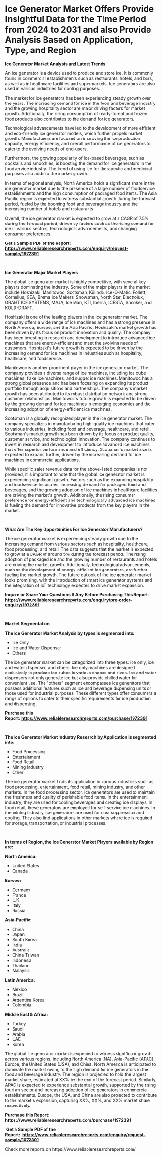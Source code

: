 <p><h1>Ice Generator Market Offers Provide Insightful Data for the Time Period from 2024 to 2031 and also Provide Analysis Based on Application, Type, and Region</h1></p><p><strong>Ice Generator Market Analysis and Latest Trends</strong></p>
<p><p>An ice generator is a device used to produce and store ice. It is commonly found in commercial establishments such as restaurants, hotels, and bars, as well as in healthcare facilities and supermarkets. Ice generators are also used in various industries for cooling purposes.</p><p>The market for ice generators has been experiencing steady growth over the years. The increasing demand for ice in the food and beverage industry and the growing hospitality sector are major driving factors for market growth. Additionally, the rising consumption of ready-to-eat and frozen food products also contributes to the demand for ice generators.</p><p>Technological advancements have led to the development of more efficient and eco-friendly ice generator models, which further propels market growth. Manufacturers are focused on improving the ice production capacity, energy efficiency, and overall performance of ice generators to cater to the evolving needs of end-users.</p><p>Furthermore, the growing popularity of ice-based beverages, such as cocktails and smoothies, is boosting the demand for ice generators in the foodservice industry. The trend of using ice for therapeutic and medicinal purposes also adds to the market growth.</p><p>In terms of regional analysis, North America holds a significant share in the ice generator market due to the presence of a large number of foodservice establishments and the high consumption of packaged food items. The Asia Pacific region is expected to witness substantial growth during the forecast period, fueled by the booming food and beverage industry and the increasing number of hotels and restaurants.</p><p>Overall, the ice generator market is expected to grow at a CAGR of 7.5% during the forecast period, driven by factors such as the rising demand for ice in various sectors, technological advancements, and changing consumer preferences.</p></p>
<p><strong>Get a Sample PDF of the Report:&nbsp; <a href="https://www.reliableresearchreports.com/enquiry/request-sample/1972391">https://www.reliableresearchreports.com/enquiry/request-sample/1972391</a></strong></p>
<p>&nbsp;</p>
<p><strong>Ice Generator Major Market Players</strong></p>
<p><p>The global ice generator market is highly competitive, with several key players dominating the industry. Some of the major players in the market include Hoshizaki, Manitowoc, Scotsman, Külinda, Ice-O-Matic, Follett, Cornelius, GEA, Brema Ice Makers, Snowsman, North Star, Electrolux, GRANT ICE SYSTEMS, MAJA, Ice Man, KTI, Iberna, ICESTA, Snooker, and KOLD-DRAFT.</p><p>Hoshizaki is one of the leading players in the ice generator market. The company offers a wide range of ice machines and has a strong presence in North America, Europe, and the Asia Pacific. Hoshizaki's market growth has been driven by its focus on product innovation and quality. The company has been investing in research and development to introduce advanced ice machines that are energy-efficient and meet the evolving needs of customers. Hoshizaki's future growth is expected to be driven by the increasing demand for ice machines in industries such as hospitality, healthcare, and foodservice.</p><p>Manitowoc is another prominent player in the ice generator market. The company provides a diverse range of ice machines, including ice cube machines, flake ice machines, and nugget ice machines. Manitowoc has a strong global presence and has been focusing on expanding its product portfolio through acquisitions and partnerships. The company's market growth has been attributed to its robust distribution network and strong customer relationships. Manitowoc's future growth is expected to be driven by the growing demand for ice machines in emerging economies and the increasing adoption of energy-efficient ice machines.</p><p>Scotsman is a globally recognized player in the ice generator market. The company specializes in manufacturing high-quality ice machines that cater to various industries, including food and beverage, healthcare, and retail. Scotsman's market growth has been driven by its focus on product quality, customer service, and technological innovation. The company continues to invest in research and development to introduce advanced ice machines that offer superior performance and efficiency. Scotsman's market size is expected to expand further, driven by the increasing demand for ice machines in commercial applications.</p><p>While specific sales revenue data for the above-listed companies is not provided, it is important to note that the global ice generator market is experiencing significant growth. Factors such as the expanding hospitality and foodservice industries, increasing demand for packaged food and beverages, and the growing adoption of ice machines in healthcare facilities are driving the market's growth. Additionally, the rising consumer preference for energy-efficient and technologically advanced ice machines is fueling the demand for innovative products from the key players in the market.</p></p>
<p>&nbsp;</p>
<p><strong>What Are The Key Opportunities For Ice Generator Manufacturers?</strong></p>
<p><p>The ice generator market is experiencing steady growth due to the increasing demand from various sectors such as hospitality, healthcare, food processing, and retail. The data suggests that the market is expected to grow at a CAGR of around 5% during the forecast period. The rising adoption of packaged ice and the growing number of restaurants and hotels are driving the market growth. Additionally, technological advancements, such as the development of energy-efficient ice generators, are further fueling the market growth. The future outlook of the ice generator market looks promising, with the introduction of smart ice generator systems and the integration of IoT technology expected to drive market expansion.</p></p>
<p><strong>Inquire or Share Your Questions If Any Before Purchasing This Report: <a href="https://www.reliableresearchreports.com/enquiry/pre-order-enquiry/1972391">https://www.reliableresearchreports.com/enquiry/pre-order-enquiry/1972391</a></strong></p>
<p>&nbsp;</p>
<p><strong>Market Segmentation</strong></p>
<p><strong>The Ice Generator Market Analysis by types is segmented into:</strong></p>
<p><ul><li>Ice Only</li><li>Ice and Water Dispenser</li><li>Others</li></ul></p>
<p><p>The ice generator market can be categorized into three types: ice only, ice and water dispenser, and others. Ice only machines are designed exclusively to produce ice cubes in various shapes and sizes. Ice and water dispensers not only generate ice but also provide chilled water for convenient use. The "others" segment encompasses ice generators that possess additional features such as ice and beverage dispensing units or those used for industrial purposes. These different types offer consumers a range of options to cater to their specific requirements for ice production and dispensing.</p></p>
<p><strong>Purchase this Report:&nbsp;<a href="https://www.reliableresearchreports.com/purchase/1972391">https://www.reliableresearchreports.com/purchase/1972391</a></strong></p>
<p>&nbsp;</p>
<p><strong>The Ice Generator Market Industry Research by Application is segmented into:</strong></p>
<p><ul><li>Food Processing</li><li>Entertainment</li><li>Food Retail</li><li>Mining Industry</li><li>Other</li></ul></p>
<p><p>The ice generator market finds its application in various industries such as food processing, entertainment, food retail, mining industry, and other markets. In the food processing sector, ice generators are used to maintain the freshness and quality of perishable food items. In the entertainment industry, they are used for cooling beverages and creating ice displays. In food retail, these generators are employed for self-service ice machines. In the mining industry, ice generators are used for dust suppression and cooling. They also find applications in other markets where ice is required for storage, transportation, or industrial processes.</p></p>
<p>&nbsp;</p>
<p><strong>In terms of Region, the Ice Generator Market Players available by Region are:</strong></p>
<p>
    <p> <strong> North America: </strong>
        <ul>
            <li>United States</li>
            <li>Canada</li>
        </ul>
        </p> 
    <p> <strong> Europe: </strong>
        <ul>
            <li>Germany</li>
            <li>France</li>
            <li>U.K.</li>
            <li>Italy</li>
            <li>Russia</li>
        </ul>
        </p> 
    <p> <strong> Asia-Pacific: </strong>
        <ul>
            <li>China</li>
            <li>Japan</li>
            <li>South Korea</li>
            <li>India</li>
            <li>Australia</li>
            <li>China Taiwan</li>
            <li>Indonesia</li>
            <li>Thailand</li>
            <li>Malaysia</li>
        </ul>
        </p> 
    <p> <strong> Latin America: </strong>
        <ul>
            <li>Mexico</li>
            <li>Brazil</li>
            <li>Argentina Korea</li>
            <li>Colombia</li>
        </ul>
        </p> 
    <p> <strong> Middle East & Africa: </strong>
        <ul>
            <li>Turkey</li>
            <li>Saudi</li>
            <li>Arabia</li>
            <li>UAE</li>
            <li>Korea</li>
        </ul>
    </p>
    </p>
<p><p>The global ice generator market is expected to witness significant growth across various regions, including North America (NA), Asia-Pacific (APAC), Europe, the United States (USA), and China. North America is anticipated to dominate the market owing to the high demand for ice generators in the food and beverage industry. The region is projected to hold the largest market share, estimated at XX% by the end of the forecast period. Similarly, APAC is expected to experience substantial growth, supported by the rising tourism sector and increasing adoption of ice generators in commercial establishments. Europe, the USA, and China are also projected to contribute to the market's expansion, capturing XX%, XX%, and XX% market share respectively.</p></p>
<p><strong>Purchase this Report: <a href="https://www.reliableresearchreports.com/purchase/1972391">https://www.reliableresearchreports.com/purchase/1972391</a></strong></p>
<p>&nbsp;<strong>Get a Sample PDF of the Report:&nbsp;&nbsp;<a href="https://www.reliableresearchreports.com/enquiry/request-sample/1972391">https://www.reliableresearchreports.com/enquiry/request-sample/1972391</a></strong></p>
<p><strong></strong></p>
<p>Check more reports on https://www.reliableresearchreports.com/</p>